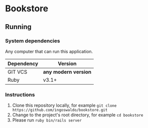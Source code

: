 # Bookstore
## Running

### System dependencies

Any computer that can run this application.

| Dependency | Version                |
|------------|------------------------|
| GIT VCS    | **any modern version** |
| Ruby       | v3.1+                  |

### Instructions

1. Clone this repository locally, for example `git clone https://github.com/ingoswaldo/bookstore.git`
2. Change to the project's root directory, for example `cd bookstore`
3. Please run `ruby bin/rails server`